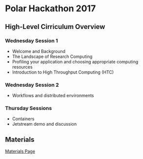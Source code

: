 # Polar Hackathon 2017

## High-Level Cirriculum Overview

### Wednesday Session 1

   * Welcome and Background
   * The Landscape of Research Computing
   * Profiling your application and choosing appropriate computing resources
   * Introduction to High Throughput Computing (HTC)
   
### Wednesday Session 2

   * Workflows and distributed environments
   
### Thursday Sessions

   * Containers 
   * Jetstream demo and discussion
   
## Materials

[Materials Page](/Materials/PH_Materials)

